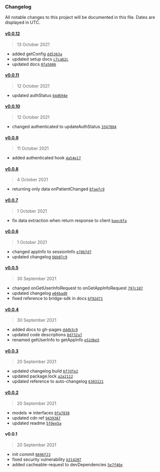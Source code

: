 ### Changelog

All notable changes to this project will be documented in this file. Dates are displayed in UTC.

#### [v0.0.12](https://github.com/arrowhealth/bridge-sdk/compare/v0.0.11...v0.0.12)

> 13 October 2021

- added getConfig [`dd5363a`](https://github.com/arrowhealth/bridge-sdk/commit/dd5363aac965197ef7d1893168d679e776d3e11b)
- updated setup docs [`c7ca62c`](https://github.com/arrowhealth/bridge-sdk/commit/c7ca62ce5a85eccafd3d1b83483fecb71b08223d)
- updated docs [`0fa5606`](https://github.com/arrowhealth/bridge-sdk/commit/0fa56062f1dcf6e7edac84ae5b531ffc57921c2c)

#### [v0.0.11](https://github.com/arrowhealth/bridge-sdk/compare/v0.0.10...v0.0.11)

> 12 October 2021

- updated authStatus [`64d694e`](https://github.com/arrowhealth/bridge-sdk/commit/64d694e800f549f545712596c87eae7e573fab68)

#### [v0.0.10](https://github.com/arrowhealth/bridge-sdk/compare/v0.0.9...v0.0.10)

> 12 October 2021

- changed authenticated to updateAuthStatus [`3347884`](https://github.com/arrowhealth/bridge-sdk/commit/33478840baec78951f09918c954a39fdcb9f1993)

#### [v0.0.9](https://github.com/arrowhealth/bridge-sdk/compare/v0.0.8...v0.0.9)

> 11 October 2021

- added authenticated hook [`4a54e17`](https://github.com/arrowhealth/bridge-sdk/commit/4a54e1778f8ab943b6ff39b84f9255cb44b57f94)

#### [v0.0.8](https://github.com/arrowhealth/bridge-sdk/compare/v0.0.7...v0.0.8)

> 4 October 2021

- returning only data onPatientChanged [`8faefc9`](https://github.com/arrowhealth/bridge-sdk/commit/8faefc9905303f58050ff17661e34b6c656f4161)

#### [v0.0.7](https://github.com/arrowhealth/bridge-sdk/compare/v0.0.6...v0.0.7)

> 1 October 2021

- fix data extraction when return response to client [`baec6fa`](https://github.com/arrowhealth/bridge-sdk/commit/baec6fad4911ea9f21bdef92a46652d1b3c98c3e)

#### [v0.0.6](https://github.com/arrowhealth/bridge-sdk/compare/v0.0.5...v0.0.6)

> 1 October 2021

- changed appInfo to sessionInfo [`e78b7d7`](https://github.com/arrowhealth/bridge-sdk/commit/e78b7d7b019c96899440845608299c8645f16b8a)
- updated changelog [`bbb07c9`](https://github.com/arrowhealth/bridge-sdk/commit/bbb07c98a92dbc49db72a02d2a5c0f5893df38d0)

#### [v0.0.5](https://github.com/arrowhealth/bridge-sdk/compare/v0.0.4...v0.0.5)

> 30 September 2021

- changed onGetUserInfoRequest to onGetAppInfoRequest [`797c187`](https://github.com/arrowhealth/bridge-sdk/commit/797c187afe29e2ad7dc4a322c3d0a8b98f97ff6c)
- updated changelog [`e04bad0`](https://github.com/arrowhealth/bridge-sdk/commit/e04bad05194caf18ede681d06c3d8b33583ec9e5)
- fixed reference to bridge-sdk in docs [`6f92d71`](https://github.com/arrowhealth/bridge-sdk/commit/6f92d71e7f2654e798c9828fe0a8d4e8789f5256)

#### [v0.0.4](https://github.com/arrowhealth/bridge-sdk/compare/v0.0.3...v0.0.4)

> 30 September 2021

- added docs to gh-pages [`dddb3c9`](https://github.com/arrowhealth/bridge-sdk/commit/dddb3c93b64527f9532a860bb770fe4df54d0d84)
- updated code descriptions [`8d732a7`](https://github.com/arrowhealth/bridge-sdk/commit/8d732a7490b6c0bf788944bf3d187504754e0200)
- renamed getUserInfo to getAppInfo [`e52dbe5`](https://github.com/arrowhealth/bridge-sdk/commit/e52dbe57eb3b38f3aa02e5e9479e808ba5dc7e68)

#### [v0.0.3](https://github.com/arrowhealth/bridge-sdk/compare/v0.0.2...v0.0.3)

> 20 September 2021

- updated changelog build [`6f7dfe2`](https://github.com/arrowhealth/bridge-sdk/commit/6f7dfe252aece53a7e1775d29da17b11e018f435)
- updated package.lock [`a2a2112`](https://github.com/arrowhealth/bridge-sdk/commit/a2a21122da679cf2647b13b3d93648e53fe75aa8)
- updated reference to auto-changelog [`6303121`](https://github.com/arrowhealth/bridge-sdk/commit/6303121bf0ce207fe1bdc1257d201d787e9907d9)

#### [v0.0.2](https://github.com/arrowhealth/bridge-sdk/compare/v0.0.1...v0.0.2)

> 20 September 2021

- models =&gt; interfaces [`9fa7838`](https://github.com/arrowhealth/bridge-sdk/commit/9fa7838e1b918f20bb31f9c69e1b6f959b77ad33)
- updated cdn ref [`9439387`](https://github.com/arrowhealth/bridge-sdk/commit/94393878e2653cdef9dfb758bf87e4fc11e2edc6)
- updated readme [`5f0ee5a`](https://github.com/arrowhealth/bridge-sdk/commit/5f0ee5ac062b973df88ae2a32732c91492e3043d)

#### v0.0.1

> 20 September 2021

- init commit [`6696f23`](https://github.com/arrowhealth/bridge-sdk/commit/6696f23aa46a699f58b47d4874ee13b21980b597)
- fixed security vulnerability [`b314207`](https://github.com/arrowhealth/bridge-sdk/commit/b314207d20ff85a167f53f272f7de48fc116626b)
- added cacheable-request to devDependencies [`5e7f46e`](https://github.com/arrowhealth/bridge-sdk/commit/5e7f46e9fa9044bbe898f067498c5ffe50d1e0dc)
